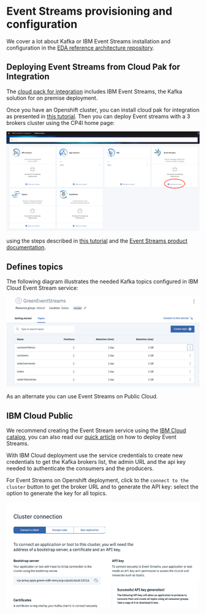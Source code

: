 # Event Streams provisioning and configuration

We cover a lot about Kafka or IBM Event Streams installation and configuration in the [EDA reference architecture repository](https://ibm-cloud-architecture.github.io/refarch-eda/deployments/eventstreams/). 

## Deploying Event Streams from Cloud Pak for Integration

The [cloud pack for integration](https://www.ibm.com/cloud/cloud-pak-for-integration) includes IBM Event Streams, the Kafka solution for on premise deployment. 

Once you have an Openshift cluster, you can install cloud pak for integration as presented in [this tutorial](https://cloudpak8s.io/integration/onprem/#run-the-integration-cloud-pak-install). Then you can deploy Event streams with a 3 brokers cluster using the CP4I home page:

![](images/cp4i-home-es.png)

using the steps described in [this tutorial](https://cloudpak8s.io/integration/deploy-kafka/) and the [Event Streams product documentation](https://ibm.github.io/event-streams/installing/installing-openshift/).

## Defines topics

The following diagram illustrates the needed Kafka topics configured in IBM Cloud Event Stream service:

![](images/es-topics.png)

As an alternate you can use Event Streams on Public Cloud.

## IBM Cloud Public

We recommend creating the Event Stream service using the [IBM Cloud catalog](https://cloud.ibm.com/catalog/services/event-streams), you can also read our [quick article](https://ibm-cloud-architecture.github.io/refarch-eda/deployments/eventstreams/es-ibm-cloud/) on how to deploy Event Streams. 


With IBM Cloud deployment use the service credentials to create new credentials to get the Kafka brokers list, the admin URL and the api key needed to authenticate the consumers and the producers.

For Event Streams on Openshift deployment, click to the `connect to the cluster` button to get the broker URL and to generate the API key: select the option to generate the key for all topics.

![](images/cluster-access.png)

